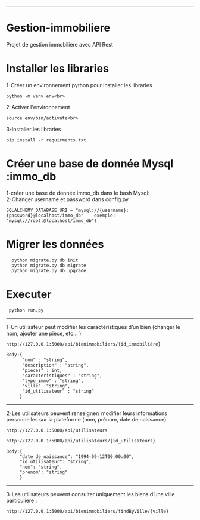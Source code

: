 
*******************

# Gestion-immobiliere
Projet de gestion immobilière avec API Rest 

# Installer les libraries 
1-Créer un environnement python pour installer les libraries <br>
```
python -m venv env<br>
```

2-Activer l'environnement<br> 
```
source env/bin/activate<br>
```
3-Installer les libraries<br>
```
pip install -r requirments.txt
```

# Créer une base de donnée Mysql :immo_db
1-créer une base de donnée immo_db dans le bash Mysql:<br>
2-Changer username et password dans config.py<br>

```
SQLALCHEMY_DATABASE_URI = "mysql://{username}:{password}@localhost/immo_db"    exemple: "mysql://root:@localhost/immo_db")
```

 # Migrer les données
```
  python migrate.py db init
  python migrate.py db migrate 
  python migrate.py db upgrade
```

 # Executer 
```
 python run.py
```
*****
 
1-Un utilisateur peut modifier les caractéristiques d’un bien (changer le nom, ajouter une pièce, etc… )<br>
```
http://127.0.0.1:5000/api/bienimmobiliers/{id_immobilière} 
```
```
Body:{
      "nom" : "string",
      "description" : "string",
      "pieces" : int,
      "caracteristiques" : "string",
      "type_immo" : "string",
      "ville" :"string",
      "id_utilisateur" : "string"
     }      
```
*****
        
2-Les utilisateurs peuvent renseigner/ modifier leurs informations personnelles sur la plateforme (nom, prénom, date de naissance)<br>
```
http://127.0.0.1:5000/api/utilisateurs
```

```
http://127.0.0.1:5000/api/utilisateurs/{id_utilisateurs} 
```
```
Body:{
     "date_de_naissance": "1994-09-12T00:00:00",
     "id_utilisateur": "string",
     "nom": "string",
     "prenom": "string"
     }
```
*****
        
3-Les utilisateurs peuvent consulter uniquement les biens d’une ville particulière : <br>
```
http://127.0.0.1:5000/api/bienimmobiliers/findByVille/{ville}
```
